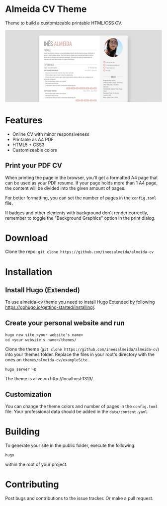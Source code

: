 # Almeida CV Theme

Theme to build a customizeable printable HTML/CSS CV.

![Screenshot](images/screenshot-full.png)

# Features

-   Online CV with minor responsiveness
-   Printable as A4 PDF
-   HTML5 + CSS3
-   Customizeable colors

## Print your PDF CV

When printing the page in the browser, you'll get a formatted A4 page that can be used as your PDF resume.
If your page holds more than 1 A4 page, the content will be divided into the given amount of pages.

For better formatting, you can set the number of pages in the `config.toml` file.

If badges and other elements with background don't render correctly, remember to toggle the "Background Graphics" option in the print dialog.

# Download

Clone the repo: `git clone https://github.com/ineesalmeida/almeida-cv`

# Installation

## Install Hugo (Extended)

To use almeida-cv theme you need to install Hugo Extended by following https://gohugo.io/getting-started/installing/.

## Create your personal website and run

```
hugo new site <your website's name>
cd <your website's name>/themes/
```

Clone the theme (`git clone https://github.com/ineesalmeida/almeida-cv`) into your themes folder.
Replace the files in your root's directory with the ones on `themes/almeida-cv/exampleSite`.

```
hugo server -D
```

The theme is alive on http://localhost:1313/.

## Customization

You can change the theme colors and number of pages in the `config.toml` file.
Your professional data should be added in the `data/content.yaml`.

# Building

To generate your site in the public folder, execute the following:

```
hugo
```

within the root of your project.

# Contributing

Post bugs and contributions to the issue tracker. Or make a pull request.
